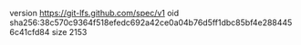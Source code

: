 version https://git-lfs.github.com/spec/v1
oid sha256:38c570c9364f518efedc692a42ce0a04b76d5ff1dbc85bf4e2884456c41cfd84
size 2153
